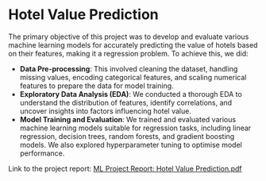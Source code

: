 # Hotel Value Prediction

The primary objective of this project was to develop and evaluate various machine learning models for accurately predicting the value of hotels based on their features, making it a regression problem. To achieve this, we did:

- **Data Pre-processing**: This involved cleaning the dataset, handling missing values, encoding categorical features, and scaling numerical features to prepare the data for model training.
- **Exploratory Data Analysis (EDA)**: We conducted a thorough EDA to understand the distribution of features, identify correlations, and uncover insights into factors influencing hotel
value.
- **Model Training and Evaluation**: We trained and evaluated various machine learning models suitable for regression tasks, including linear regression, decision trees, random forests, and
gradient boosting models. We also explored hyperparameter tuning to optimise model performance.

Link to the project report: [ML Project Report: Hotel Value Prediction.pdf](https://github.com/BookwormBoy/HotelValuePrediction/blob/main/ML%20Project%20Report_%20Hotel%20Value%20Prediction.pdf)

